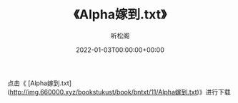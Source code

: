 ﻿---
title:  《Alpha嫁到.txt》
date:   2022-01-03T00:00:00+00:00
author: 听松阁
layout: post
permalink: /Alpha嫁到/
categories: 小说
tags: [小说]
---

点击《 [Alpha嫁到.txt](<a href="http://img.660000.xyz/bookstukust/book/bntxt/11/Alpha" target=_blank>http://img.660000.xyz/bookstukust/book/bntxt/11/Alpha嫁到.txt)》进行下载